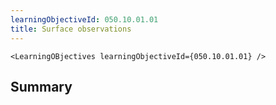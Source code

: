 ```yaml
---
learningObjectiveId: 050.10.01.01
title: Surface observations
---
```


```tsx eval
<LearningOBjectives learningObjectiveId={050.10.01.01} />
```

## Summary
